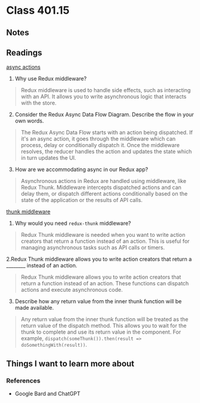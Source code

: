 # Class 401.15

## Notes

## Readings
[async actions](https://redux.js.org/advanced/asyncactions)

1. Why use Redux middleware?
> Redux middleware is used to handle side effects, such as interacting with an API. It allows you to write asynchronous logic that interacts with the store.

2. Consider the Redux Async Data Flow Diagram.  Describe the flow in your own words.
> The Redux Async Data Flow starts with an action being dispatched. If it's an async action, it goes through the middleware which can process, delay or conditionally dispatch it. Once the middleware resolves, the reducer handles the action and updates the state which in turn updates the UI.

3. How are we accommodating async in our Redux app?
> Asynchronous actions in Redux are handled using middleware, like Redux Thunk. Middleware intercepts dispatched actions and can delay them, or dispatch different actions conditionally based on the state of the application or the results of API calls.

[thunk middleware](https://github.com/reduxjs/redux-thunk)

1. Why would you need `redux-thunk` middleware?
> Redux Thunk middleware is needed when you want to write action creators that return a function instead of an action. This is useful for managing asynchronous tasks such as API calls or timers.

2.Redux Thunk middleware allows you to write action creators that return a ________ instead of an action.
> Redux Thunk middleware allows you to write action creators that return a function instead of an action. These functions can dispatch actions and execute asynchronous code.

3. Describe how any return value from the inner thunk function will be made available.
> Any return value from the inner thunk function will be treated as the return value of the dispatch method. This allows you to wait for the thunk to complete and use its return value in the component. For example, `dispatch(someThunk()).then(result => doSomethingWith(result))`.


## Things I want to learn more about

### References
- Google Bard and ChatGPT
